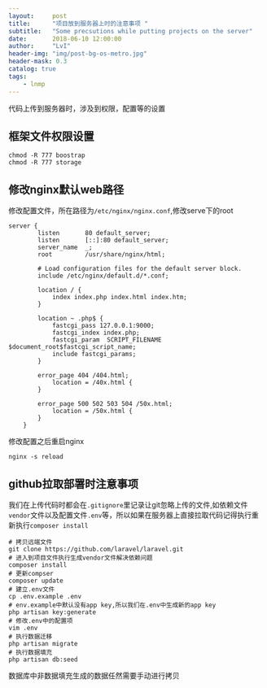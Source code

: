 ```yaml
---
layout:     post
title:      "项目放到服务器上时的注意事项 "
subtitle:   "Some precsutions while putting projects on the server"
date:       2018-06-10 12:00:00
author:     "LvI"
header-img: "img/post-bg-os-metro.jpg"
header-mask: 0.3
catalog: true
tags:
    - lnmp
---
```


代码上传到服务器时，涉及到权限，配置等的设置

## 框架文件权限设置

```
chmod -R 777 boostrap
chmod -R 777 storage
```

## 修改nginx默认web路径

修改配置文件，所在路径为`/etc/nginx/nginx.conf`,修改serve下的root

```
server {
        listen       80 default_server; 
        listen       [::]:80 default_server;
        server_name  _;
        root         /usr/share/nginx/html;

        # Load configuration files for the default server block.
        include /etc/nginx/default.d/*.conf;

        location / {
            index index.php index.html index.htm;
        }

        location ~ .php$ {
            fastcgi_pass 127.0.0.1:9000;
            fastcgi_index index.php;
            fastcgi_param  SCRIPT_FILENAME  $document_root$fastcgi_script_name;
            include fastcgi_params;
        }

        error_page 404 /404.html;
            location = /40x.html {
        }

        error_page 500 502 503 504 /50x.html;
            location = /50x.html {
        }
    }
```

修改配置之后重启nginx

```
nginx -s reload
```

## github拉取部署时注意事项

我们在上传代码时都会在`.gitignore`里记录让git忽略上传的文件,如依赖文件`vendor`文件以及配置文件`.env`等，所以如果在服务器上直接拉取代码记得执行重新执行`composer install`

```
# 拷贝远端文件
git clone https://github.com/laravel/laravel.git
# 进入到项目文件执行生成vendor文件解决依赖问题
composer install
# 更新compser
composer update
# 建立.env文件
cp .env.example .env
# env.example中默认没有app key,所以我们在.env中生成新的app key
php artisan key:generate
# 修改.env中的配置项
vim .env
# 执行数据迁移
php artisan migrate
# 执行数据填充
php artisan db:seed
```

数据库中非数据填充生成的数据任然需要手动进行拷贝


